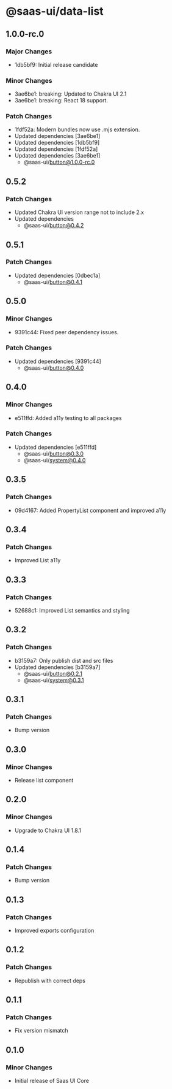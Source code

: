 # @saas-ui/data-list

## 1.0.0-rc.0

### Major Changes

- 1db5bf9: Initial release candidate

### Minor Changes

- 3ae6be1: breaking: Updated to Chakra UI 2.1
- 3ae6be1: breaking: React 18 support.

### Patch Changes

- 1fdf52a: Modern bundles now use .mjs extension.
- Updated dependencies [3ae6be1]
- Updated dependencies [1db5bf9]
- Updated dependencies [1fdf52a]
- Updated dependencies [3ae6be1]
  - @saas-ui/button@1.0.0-rc.0

## 0.5.2

### Patch Changes

- Updated Chakra UI version range not to include 2.x
- Updated dependencies
  - @saas-ui/button@0.4.2

## 0.5.1

### Patch Changes

- Updated dependencies [0dbec1a]
  - @saas-ui/button@0.4.1

## 0.5.0

### Minor Changes

- 9391c44: Fixed peer dependency issues.

### Patch Changes

- Updated dependencies [9391c44]
  - @saas-ui/button@0.4.0

## 0.4.0

### Minor Changes

- e511ffd: Added a11y testing to all packages

### Patch Changes

- Updated dependencies [e511ffd]
  - @saas-ui/button@0.3.0
  - @saas-ui/system@0.4.0

## 0.3.5

### Patch Changes

- 09d4167: Added PropertyList component and improved a11y

## 0.3.4

### Patch Changes

- Improved List a11y

## 0.3.3

### Patch Changes

- 52688c1: Improved List semantics and styling

## 0.3.2

### Patch Changes

- b3159a7: Only publish dist and src files
- Updated dependencies [b3159a7]
  - @saas-ui/button@0.2.1
  - @saas-ui/system@0.3.1

## 0.3.1

### Patch Changes

- Bump version

## 0.3.0

### Minor Changes

- Release list component

## 0.2.0

### Minor Changes

- Upgrade to Chakra UI 1.8.1

## 0.1.4

### Patch Changes

- Bump version

## 0.1.3

### Patch Changes

- Improved exports configuration

## 0.1.2

### Patch Changes

- Republish with correct deps

## 0.1.1

### Patch Changes

- Fix version mismatch

## 0.1.0

### Minor Changes

- Initial release of Saas UI Core

